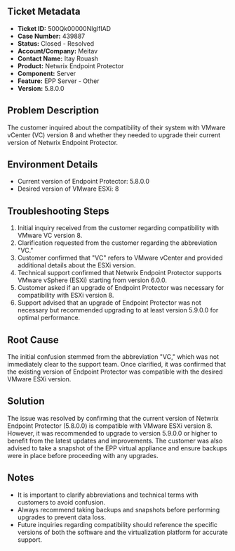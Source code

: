 ## Ticket Metadata
- **Ticket ID:** 500Qk00000NIglfIAD
- **Case Number:** 439887
- **Status:** Closed - Resolved
- **Account/Company:** Meitav
- **Contact Name:** Itay Rouash
- **Product:** Netwrix Endpoint Protector
- **Component:** Server
- **Feature:** EPP Server - Other
- **Version:** 5.8.0.0

## Problem Description
The customer inquired about the compatibility of their system with VMware vCenter (VC) version 8 and whether they needed to upgrade their current version of Netwrix Endpoint Protector.

## Environment Details
- Current version of Endpoint Protector: 5.8.0.0
- Desired version of VMware ESXi: 8

## Troubleshooting Steps
1. Initial inquiry received from the customer regarding compatibility with VMware VC version 8.
2. Clarification requested from the customer regarding the abbreviation "VC."
3. Customer confirmed that "VC" refers to VMware vCenter and provided additional details about the ESXi version.
4. Technical support confirmed that Netwrix Endpoint Protector supports VMware vSphere (ESXi) starting from version 6.0.0.
5. Customer asked if an upgrade of Endpoint Protector was necessary for compatibility with ESXi version 8.
6. Support advised that an upgrade of Endpoint Protector was not necessary but recommended upgrading to at least version 5.9.0.0 for optimal performance.

## Root Cause
The initial confusion stemmed from the abbreviation "VC," which was not immediately clear to the support team. Once clarified, it was confirmed that the existing version of Endpoint Protector was compatible with the desired VMware ESXi version.

## Solution
The issue was resolved by confirming that the current version of Netwrix Endpoint Protector (5.8.0.0) is compatible with VMware ESXi version 8. However, it was recommended to upgrade to version 5.9.0.0 or higher to benefit from the latest updates and improvements. The customer was also advised to take a snapshot of the EPP virtual appliance and ensure backups were in place before proceeding with any upgrades.

## Notes
- It is important to clarify abbreviations and technical terms with customers to avoid confusion.
- Always recommend taking backups and snapshots before performing upgrades to prevent data loss.
- Future inquiries regarding compatibility should reference the specific versions of both the software and the virtualization platform for accurate support.